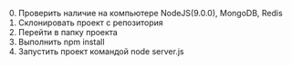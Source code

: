 0. Проверить наличие на компьютере NodeJS(9.0.0), MongoDB, Redis
1. Склонировать проект с репозитория
2. Перейти в папку проекта
3. Выполнить npm install
4. Запустить проект командой node server.js